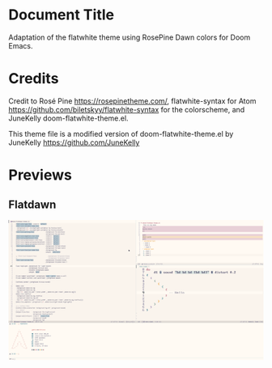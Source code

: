 # Document Title

Adaptation of the flatwhite theme using RosePine Dawn colors for Doom Emacs.

# Credits

Credit to Rosé Pine <https://rosepinetheme.com/>, flatwhite-syntax for Atom <https://github.com/biletskyy/flatwhite-syntax> for the colorscheme, and JuneKelly doom-flatwhite-theme.el.

This theme file is a modified version of doom-flatwhite-theme.el by
JuneKelly <https://github.com/JuneKelly>

# Previews

## Flatdawn
![Screenshot (main)](screenshots/flatdawn.png)

